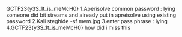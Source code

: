GCTF23{y3S_1t_is_meMcH0}
1.Aperisolve common password : lying
someone did bit streams and already put in apreisolve using existing password
2.Kali steghide -sf mem.jpg
3.enter pass phrase : lying
4.GCTF23{y3S_1t_is_meMcH0}
 how did i miss this
